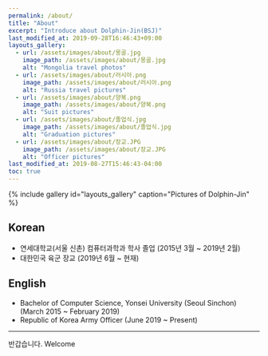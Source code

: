 ```yaml
---
permalink: /about/
title: "About"
excerpt: "Introduce about Dolphin-Jin(BSJ)"
last_modified_at: 2019-09-28T16:46:43+09:00
layouts_gallery:
  - url: /assets/images/about/몽골.jpg
    image_path: /assets/images/about/몽골.jpg
    alt: "Mongolia travel photos"
  - url: /assets/images/about/러시아.png
    image_path: /assets/images/about/러시아.png
    alt: "Russia travel pictures"
  - url: /assets/images/about/양복.png
    image_path: /assets/images/about/양복.png
    alt: "Suit pictures"
  - url: /assets/images/about/졸업식.jpg
    image_path: /assets/images/about/졸업식.jpg
    alt: "Graduation pictures"
  - url: /assets/images/about/장교.JPG
    image_path: /assets/images/about/장교.JPG
    alt: "Officer pictures"
last_modified_at: 2019-08-27T15:46:43-04:00
toc: true
---
```


{% include gallery id="layouts_gallery" caption="Pictures of Dolphin-Jin" %}

## Korean

- 연세대학교(서울 신촌) 컴퓨터과학과 학사 졸업 (2015년 3월 ~ 2019년 2월)
- 대한민국 육군 장교 (2019년 6월 ~ 현재)

## English

- Bachelor of Computer Science, Yonsei University (Seoul Sinchon) (March 2015 ~ February 2019)
- Republic of Korea Army Officer (June 2019 ~ Present)

---

반갑습니다.
Welcome
